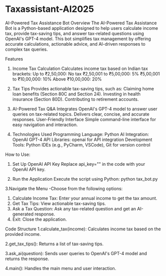 # Taxassistant-AI2025
AI-Powered Tax Assistance Bot
Overview
The AI-Powered Tax Assistance Bot is a Python-based application designed to help users calculate income tax, provide tax-saving tips, and answer tax-related questions using OpenAI's GPT-4 model. This bot simplifies tax management by offering accurate calculations, actionable advice, and AI-driven responses to complex tax queries.

Features
1. Income Tax Calculation
Calculates income tax based on Indian tax brackets:
Up to ₹2,50,000: No tax
₹2,50,001 to ₹5,00,000: 5%
₹5,00,001 to ₹10,00,000: 10%
Above ₹10,00,000: 20%

2. Tax Tips
Provides actionable tax-saving tips, such as:
Claiming home loan benefits (Section 80C and Section 24).
Investing in health insurance (Section 80D).
Contributing to retirement accounts.

3. AI-Powered Tax Q&A
Integrates OpenAI's GPT-4 model to answer user queries on tax-related topics.
Delivers clear, concise, and accurate responses.
User-Friendly Interface
Simple command-line interface for easy navigation and interaction.

4. Technologies Used
Programming Language: Python
AI Integration: OpenAI GPT-4 API
Libraries: openai for API integration
Development Tools: Python IDEs (e.g., PyCharm, VSCode), Git for version control

How to Use:
1. Set Up OpenAI API Key
Replace api_key="" in the code with your OpenAI API key.

2. Run the Application
   Execute the script using Python:
   python tax_bot.py

3.Navigate the Menu
-Choose from the following options:
1. Calculate Income Tax: Enter your annual income to get the tax amount.
2. Get Tax Tips: View actionable tax-saving tips.
3. Ask a Tax Question: Ask any tax-related question and get an AI-generated response.
4. Exit: Close the application.

Code Structure
1.calculate_tax(income): Calculates income tax based on the provided income.

2.get_tax_tips(): Returns a list of tax-saving tips.

3.ask_ai(question): Sends user queries to OpenAI's GPT-4 model and returns the response.

4.main(): Handles the main menu and user interaction.





  


